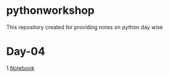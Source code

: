# pythonworkshop
This repository created for providing notes on python day wise

# Day-04
1.[Notebook](https://github.com/ravikishore9/pythonworkshop/blob/master/27-08-2020.ipynb)
